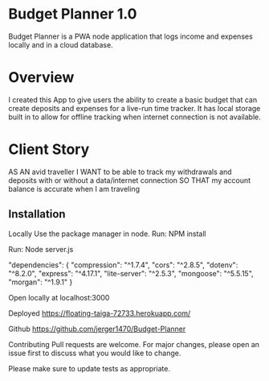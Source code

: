 # Budget Planner 1.0

Budget Planner is a PWA node application that logs income and expenses locally and in a cloud database.

# Overview

I created this App to give users the ability to create a basic budget that can create deposits and expenses
for a live-run time tracker. It has local storage built in to allow for offline tracking when internet connection is not available.

# Client Story

AS AN avid traveller
I WANT to be able to track my withdrawals and deposits with or without a data/internet connection
SO THAT my account balance is accurate when I am traveling

## Installation

Locally
Use the package manager in node.
Run: NPM install

Run: Node server.js

"dependencies": {
"compression": "^1.7.4",
"cors": "^2.8.5",
"dotenv": "^8.2.0",
"express": "^4.17.1",
"lite-server": "^2.5.3",
"mongoose": "^5.5.15",
"morgan": "^1.9.1"
}

Open locally at localhost:3000

Deployed
https://floating-taiga-72733.herokuapp.com/

Github
https://github.com/jerger1470/Budget-Planner

Contributing
Pull requests are welcome. For major changes, please open an issue first to discuss what you would like to change.

Please make sure to update tests as appropriate.

